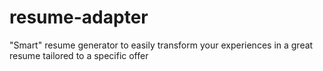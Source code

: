 # resume-adapter
 "Smart" resume generator to easily transform your experiences in a great resume tailored to a specific offer
